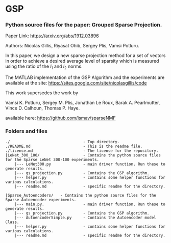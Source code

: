 # GSP

### Python source files for the paper: Grouped Sparse Projection.
Paper Link: https://arxiv.org/abs/1912.03896

Authors: Nicolas Gillis, Riyasat Ohib, Sergey Plis, Vamsi Potluru.

In this paper, we design a new sparse projection method for a set of vectors in order to achieve a desired average level of sparsity which is measured using the ratio of the $l_1$ and $l_2$ norms.

The MATLAB implementation of the GSP Algorithm and the experiments are available at the site:
 https://sites.google.com/site/nicolasgillis/code


This work supersedes the work by 

Vamsi K. Potluru, Sergey M. Plis, Jonathan Le Roux, Barak A. Pearlmutter, Vince D. Calhoun, Thomas P. Haye.

available here: https://github.com/ismav/sparseNMF


### Folders and files
```
./                                - Top directory.
./README.md                       - This is the readme file.
./license.md                      - The license for the repository.
|LeNet_300_100/                   - Contains the python source files for the Sparse LeNet 300-100 experiments.
    |--- LeNet300.py              - main driver function. Run these to generate results.
    |--- gs_projection.py         - Contains the GSP algorithm.
    |--- helper.py                - contains some helper functions for various calculations.
    |--- readme.md                - specific readme for the directory.
    
|Sparse_Autoencoders/   - Contains the python source files for the Sparse Autoencoder experiments.
    |--- main.py.                 - main driver function. Run these to generate results.
    |--- gs_projection.py         - Contains the GSP algorithm.
    |--- AutoencoderSimple.py     - Contains the Autoencoder model Class.
    |--- helper.py                - contains some helper functions for various calculations.
    |--- readme.md                - specific readme for the directory.
    
